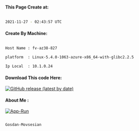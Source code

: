 
   
#### This Page Create at:

```bash

2021-11-27 - 02:43:57 UTC

```

#### Create By Machine:

```bash

Host Name : fv-az38-827

platform  : Linux-5.4.0-1063-azure-x86_64-with-glibc2.2.5

Ip Local  : 10.1.0.24

```
#### Download This code Here:

[![GitHub release (latest by date)](https://img.shields.io/github/v/release/Gosdan-Movsesian/Gosdan?style=for-the-badge&label=Download)](https://github.com/Gosdan-Movsesian/Gosdan/releases) 

</p> 

#### About Me :

[![App-Run](https://github.com/Gosdan-Movsesian/Gosdan/actions/workflows/App-Run.yml/badge.svg)](https://github.com/Gosdan-Movsesian/Gosdan/actions/workflows/App-Run.yml)

```bash

Gosdan-Movsesian

```

